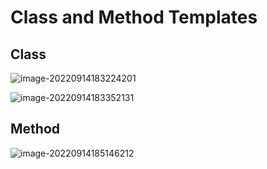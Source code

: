 # Class and Method Templates

## Class

![image-20220914183224201](E:\Pictures\Typora\image-20220914183224201.png)

![image-20220914183352131](E:\Pictures\Typora\image-20220914183352131.png)

## Method

![image-20220914185146212](E:\Pictures\Typora\image-20220914185146212.png)